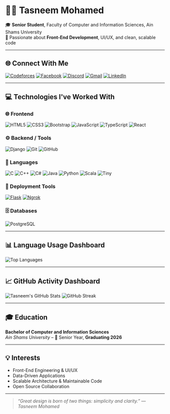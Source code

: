 
# 👩‍💻 Tasneem Mohamed

🎓 **Senior Student**, Faculty of Computer and Information Sciences, Ain Shams University  
🎯 Passionate about **Front-End Development**, UI/UX, and clean, scalable code

---

## 🌐 Connect With Me
[![Codeforces](https://img.shields.io/badge/Codeforces-orange?style=for-the-badge&logo=codeforces)](https://codeforces.com/profile/tasneem357mohamed)
[![Facebook](https://img.shields.io/badge/Facebook-1877F2?style=for-the-badge&logo=facebook&logoColor=white)](https://www.facebook.com/tasneem.mohamed.635109)
[![Discord](https://img.shields.io/badge/Discord-5865F2?style=for-the-badge&logo=discord&logoColor=white)](https://discord.com/users/tasneemmohammed0082)
[![Gmail](https://img.shields.io/badge/Gmail-EA4335?style=for-the-badge&logo=gmail&logoColor=white)](mailto:tasneem357mohamed@gmail.com)
[![LinkedIn](https://img.shields.io/badge/LinkedIn-0077B5?style=for-the-badge&logo=linkedin&logoColor=white)](https://www.linkedin.com/in/tasneem-mohamed-714b5a2b1/)  

---

## 💻 Technologies I've Worked With

### 🌐 Frontend
![HTML5](https://img.shields.io/badge/-HTML5-E34F26?style=for-the-badge&logo=html5&logoColor=white)
![CSS3](https://img.shields.io/badge/-CSS3-1572B6?style=for-the-badge&logo=css3)
![Bootstrap](https://img.shields.io/badge/-Bootstrap-563D7C?style=for-the-badge&logo=bootstrap)
![JavaScript](https://img.shields.io/badge/-JavaScript-F7DF1E?style=for-the-badge&logo=javascript&logoColor=black)
![TypeScript](https://img.shields.io/badge/-TypeScript-3178C6?style=for-the-badge&logo=typescript)
![React](https://img.shields.io/badge/-React-20232A?style=for-the-badge&logo=react)

### ⚙️ Backend / Tools
![Django](https://img.shields.io/badge/-Django-092E20?style=for-the-badge&logo=django)
![Git](https://img.shields.io/badge/-Git-F05032?style=for-the-badge&logo=git)
![GitHub](https://img.shields.io/badge/-GitHub-181717?style=for-the-badge&logo=github)

### 🧠 Languages
![C](https://img.shields.io/badge/-C-555?style=for-the-badge&logo=c)
![C++](https://img.shields.io/badge/-C++-00599C?style=for-the-badge&logo=c%2b%2b)
![C#](https://img.shields.io/badge/-CSharp-239120?style=for-the-badge&logo=c-sharp)
![Java](https://img.shields.io/badge/-Java-007396?style=for-the-badge&logo=java)
![Python](https://img.shields.io/badge/-Python-3776AB?style=for-the-badge&logo=python)
![Scala](https://img.shields.io/badge/-Scala-DC322F?style=for-the-badge&logo=scala)
![Tiny](https://img.shields.io/badge/-Tiny-black?style=for-the-badge)

### 🚀 Deployment Tools
[![Flask](https://img.shields.io/badge/Flask-000000?style=for-the-badge&logo=flask&logoColor=white)](https://flask.palletsprojects.com/)
[![Ngrok](https://img.shields.io/badge/Ngrok-1F1F1F?style=for-the-badge&logo=ngrok&logoColor=white)](https://ngrok.com/)

### 🗄️ Databases
![PostgreSQL](https://img.shields.io/badge/-PostgreSQL-336791?style=for-the-badge&logo=postgresql)

---

## 📊 Language Usage Dashboard

![Top Languages](https://github-readme-stats.vercel.app/api/top-langs/?username=Tasneem357Mohamed&layout=compact&theme=default)

---

## 📈 GitHub Activity Dashboard

![Tasneem's GitHub Stats](https://github-readme-stats.vercel.app/api?username=Tasneem357Mohamed&show_icons=true&theme=default)
![GitHub Streak](https://github-readme-streak-stats.herokuapp.com?user=Tasneem357Mohamed&theme=default)

---

## 🎓 Education
**Bachelor of Computer and Information Sciences**  
*Ain Shams University* – 📍 Senior Year, **Graduating 2026**

---

## 💡 Interests

- Front-End Engineering & UI/UX
- Data-Driven Applications
- Scalable Architecture & Maintainable Code
- Open Source Collaboration

---

> _“Great design is born of two things: simplicity and clarity.” — Tasneem Mohamed_
